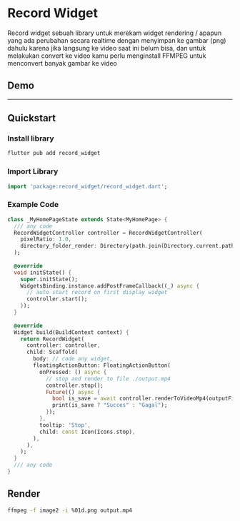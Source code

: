 # Record Widget

Record widget sebuah library untuk merekam widget rendering / apapun yang ada perubahan secara realtime dengan menyimpan ke gambar (png) dahulu karena jika langsung ke video saat ini belum bisa, dan untuk melakukan convert ke video kamu perlu menginstall FFMPEG untuk menconvert banyak gambar ke video

## Demo


---

## Quickstart

### Install library

```bash
flutter pub add record_widget
```

### Import Library

```dart
import 'package:record_widget/record_widget.dart';
```

### Example Code

```dart
class _MyHomePageState extends State<MyHomePage> {
  /// any code
  RecordWidgetController controller = RecordWidgetController(
    pixelRatio: 1.0,
    directory_folder_render: Directory(path.join(Directory.current.path, "result")),
  );
 
  @override
  void initState() {
    super.initState();
    WidgetsBinding.instance.addPostFrameCallback((_) async {
      // auto start record on first display widget
      controller.start();
    });
  }
  
  @override
  Widget build(BuildContext context) {
    return RecordWidget(
      controller: controller,
      child: Scaffold( 
        body: // code any widget,
        floatingActionButton: FloatingActionButton(
          onPressed: () async {
            // stop and render to file ./output.mp4
            controller.stop();
            Future(() async {
              bool is_save = await controller.renderToVideoMp4(outputFile: File("./output.mp4"));
              print(is_save ? "Succes" : "Gagal");
            });
          },
          tooltip: 'Stop',
          child: const Icon(Icons.stop),
        ),
      ),
    );
  }
  /// any code
}
```


## Render
```bash
ffmpeg -f image2 -i %01d.png output.mp4
```